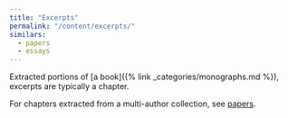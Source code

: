 ```yaml
---
title: "Excerpts"
permalink: "/content/excerpts/"
similars:
  - papers
  - essays
---
```


Extracted portions of [a book]({% link _categories/monographs.md %}), excerpts are typically a chapter.

For chapters extracted from a multi-author collection, see [papers](/content/papers).
